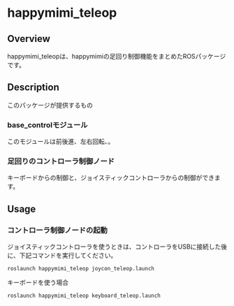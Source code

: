 # happymimi_teleop
## Overview
happymimi_teleopは、happymimiの足回り制御機能をまとめたROSパッケージです。


## Description
このパッケージが提供するもの

### base_controlモジュール
このモジュールは前後進、左右回転、。

### 足回りのコントローラ制御ノード
キーボードからの制御と、ジョイスティックコントローラからの制御ができます。

## Usage
### コントローラ制御ノードの起動
ジョイスティックコントローラを使うときは、コントローラをUSBに接続した後に、下記コマンドを実行してください。

`roslaunch happymimi_teleop joycon_teleop.launch`

キーボードを使う場合

`roslaunch happymimi_teleop keyboard_teleop.launch`
